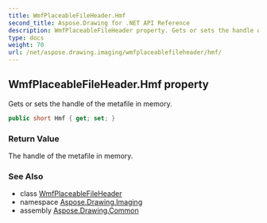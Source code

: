 ```yaml
---
title: WmfPlaceableFileHeader.Hmf
second_title: Aspose.Drawing for .NET API Reference
description: WmfPlaceableFileHeader property. Gets or sets the handle of the metafile in memory
type: docs
weight: 70
url: /net/aspose.drawing.imaging/wmfplaceablefileheader/hmf/
---
```

## WmfPlaceableFileHeader.Hmf property

Gets or sets the handle of the metafile in memory.

```csharp
public short Hmf { get; set; }
```

### Return Value

The handle of the metafile in memory.

### See Also

* class [WmfPlaceableFileHeader](../)
* namespace [Aspose.Drawing.Imaging](../../wmfplaceablefileheader/)
* assembly [Aspose.Drawing.Common](../../../)


